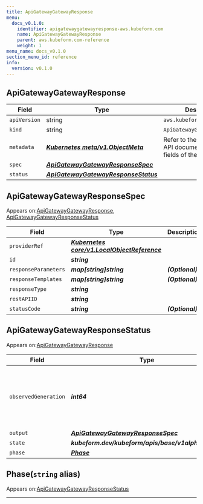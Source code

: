 ```yaml
---
title: ApiGatewayGatewayResponse
menu:
  docs_v0.1.0:
    identifier: apigatewaygatewayresponse-aws.kubeform.com
    name: ApiGatewayGatewayResponse
    parent: aws.kubeform.com-reference
    weight: 1
menu_name: docs_v0.1.0
section_menu_id: reference
info:
  version: v0.1.0
---
```


## ApiGatewayGatewayResponse
| Field | Type | Description |
| ------ | ----- | ----------- |
| `apiVersion` | string | `aws.kubeform.com/v1alpha1` |
|    `kind` | string | `ApiGatewayGatewayResponse` |
| `metadata` | ***[Kubernetes meta/v1.ObjectMeta](https://kubernetes.io/docs/reference/generated/kubernetes-api/v1.13/#objectmeta-v1-meta)***|Refer to the Kubernetes API documentation for the fields of the `metadata` field.|
| `spec` | ***[ApiGatewayGatewayResponseSpec](#apigatewaygatewayresponsespec)***||
| `status` | ***[ApiGatewayGatewayResponseStatus](#apigatewaygatewayresponsestatus)***||
## ApiGatewayGatewayResponseSpec

Appears on:[ApiGatewayGatewayResponse](#apigatewaygatewayresponse), [ApiGatewayGatewayResponseStatus](#apigatewaygatewayresponsestatus)

| Field | Type | Description |
| ------ | ----- | ----------- |
| `providerRef` | ***[Kubernetes core/v1.LocalObjectReference](https://kubernetes.io/docs/reference/generated/kubernetes-api/v1.13/#localobjectreference-v1-core)***||
| `id` | ***string***||
| `responseParameters` | ***map[string]string***| ***(Optional)*** |
| `responseTemplates` | ***map[string]string***| ***(Optional)*** |
| `responseType` | ***string***||
| `restAPIID` | ***string***||
| `statusCode` | ***string***| ***(Optional)*** |
## ApiGatewayGatewayResponseStatus

Appears on:[ApiGatewayGatewayResponse](#apigatewaygatewayresponse)

| Field | Type | Description |
| ------ | ----- | ----------- |
| `observedGeneration` | ***int64***| ***(Optional)*** Resource generation, which is updated on mutation by the API Server.|
| `output` | ***[ApiGatewayGatewayResponseSpec](#apigatewaygatewayresponsespec)***| ***(Optional)*** |
| `state` | ***kubeform.dev/kubeform/apis/base/v1alpha1.State***| ***(Optional)*** |
| `phase` | ***[Phase](#phase)***| ***(Optional)*** |
## Phase(`string` alias)

Appears on:[ApiGatewayGatewayResponseStatus](#apigatewaygatewayresponsestatus)

---
